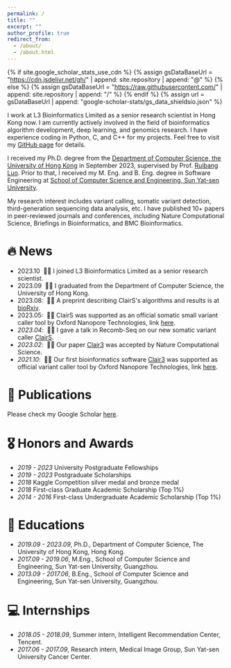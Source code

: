```yaml
---
permalink: /
title: ""
excerpt: ""
author_profile: true
redirect_from: 
  - /about/
  - /about.html
---
```


{% if site.google_scholar_stats_use_cdn %}
{% assign gsDataBaseUrl = "https://cdn.jsdelivr.net/gh/" | append: site.repository | append: "@" %}
{% else %}
{% assign gsDataBaseUrl = "https://raw.githubusercontent.com/" | append: site.repository | append: "/" %}
{% endif %}
{% assign url = gsDataBaseUrl | append: "google-scholar-stats/gs_data_shieldsio.json" %}

<span class='anchor' id='about-me'></span>

I work at L3 Bioinformatics Limited as a senior research scientist in Hong Kong now. I am currently actively involved in the field of bioinformatics algorithm development, deep learning, and genomics research. I have experience coding in Python, C, and C++ for my projects. Feel free to visit my [GitHub page](https://github.com/zhengzhenxian) for details.

I received my Ph.D. degree from the [Department of Computer Science, the University of Hong Kong](https://www.cs.hku.hk/) in September 2023, supervised by Prof. [Ruibang Luo](http://www.bio8.cs.hku.hk/). Prior to that, I received my M. Eng. and B. Eng. degree in Software Engineering at [School of Computer Science and Engineering, Sun Yat-sen University](https://cse.sysu.edu.cn/).

My research interest includes variant calling, somatic variant detection, third-generation sequencing data analysis, etc. I have published 10+ papers in peer-reviewed journals and conferences, including Nature Computational Science, Briefings in Bioinformatics, and BMC Bioinformatics.


# 🔥 News
- 2023.10 &nbsp;🎉🎉 I joined L3 Bioinformatics Limited as a senior research scientist. 
- 2023.09 &nbsp;🎉🎉 I graduated from the Department of Computer Science, the University of Hong Kong. 
- 2023.08: &nbsp;🎉🎉 A preprint describing ClairS's algorithms and results is at [bioRxiv](https://www.biorxiv.org/content/10.1101/2023.08.17.553778v1).
- 2023.05: &nbsp;🎉🎉 ClairS was supported as an official somatic small variant caller tool by Oxford Nanopore Technologies, link [here](https://labs.epi2me.io/colo-2023.05/).
- *2023.04*: &nbsp;🎉🎉 I gave a talk in Recomb-Seq on our new somatic variant caller [ClairS](https://github.com/HKU-BAL/ClairS). 
- *2023.02*: &nbsp;🎉🎉 Our paper [Clair3](https://www.nature.com/articles/s43588-022-00387-x) was accepted by Nature Computational Science.
- *2021.10*: &nbsp;🎉🎉 Our first bioinformatics software [Clair3](https://github.com/HKU-BAL/Clair3) was supported as official variant caller tool by Oxford Nanopore Technologies, link [here](https://labs.epi2me.io/gm24385_q20_2021.10/).

# 📝 Publications 

Please check my Google Scholar [here](https://scholar.google.com/citations?user=NBH39WAAAAAJ&hl=zh-CN&oi=sra).

# 🎖 Honors and Awards
- *2019 - 2023* University Postgraduate Fellowships
- *2019 - 2023* Postgraduate Scholarships
- *2018* Kaggle Competition silver medal and bronze medal
- *2018* First-class Graduate Academic Scholarship (Top 1%)
- *2014 - 2016* First-class Undergraduate Academic Scholarship (Top 1%)

# 📖 Educations
- *2019.09 - 2023.09*, Ph.D., Department of Computer Science, The University of Hong Kong, Hong Kong.
- *2017.09 - 2019.06*, M.Eng., School of Computer Science and Engineering, Sun Yat-sen University, Guangzhou.
- *2013.09 - 2017.06*, B.Eng., School of Computer Science and Engineering, Sun Yat-sen University, Guangzhou.

# 💻 Internships
- *2018.05 - 2018.09*, Summer intern, Intelligent Recommendation Center, Tencent.
- *2017.06 - 2017.09*, Research intern, Medical Image Group, Sun Yat-sen University Cancer Center.
